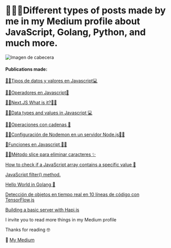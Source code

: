 # 🙋‍♂️🖖Different types of posts made by me in my Medium profile about JavaScript, Golang, Python, and much more.

![Imagen de cabecera](https://cdn-images-1.medium.com/max/2000/1*4Ion3k5ITCDGFr1gs4Wz8w@2x.png)
#### Publications made:
[🧐🤓Tipos de datos y valores en Javascript💻](https://medium.com/javascript-espa%C3%B1ol/tipos-de-datos-y-valores-en-javascript-7989407b9e6f)

[🐱‍🏍Operadores en Javascript👀
](https://medium.com/javascript-espa%C3%B1ol/operadores-en-javascript-c563431ada65)

[🐱‍🏍Next.JS What is it?🐱‍👤](https://dev.to/franciscoimanolsuarez/next-js-what-is-it-16ni)

[🧐🤓Data types and values in Javascript 💻](https://dev.to/franciscoimanolsuarez/data-types-and-values-in-javascript-2o38)

[🧐🤓Operaciones con cadenas 👀
](https://medium.com/javascript-espa%C3%B1ol/operaciones-con-cadenas-c476e761e31d)

[🐱‍🏍Configuración de Nodemon en un servidor Node.js🐱‍👤
](https://medium.com/javascript-espa%C3%B1ol/configuraci%C3%B3n-de-nodemon-en-un-servidor-node-js-6fde6275b50f)

[👀Funciones en Javascript 🐱‍👤](https://medium.com/javascript-espa%C3%B1ol/m%C3%A9todo-slice-para-eliminar-caracteres-6989da3afe84)

[🐱‍🏍Método slice para eliminar caracteres ✨
](https://medium.com/javascript-espa%C3%B1ol/funciones-en-javascript-e7829e458725)

[How to check if a JavaScript array contains a specific value 🤔](https://medium.com/front-end-weekly/how-to-check-if-a-javascript-array-contains-a-specific-value-9d485c32c21f)

[JavaScript filter() method.](https://medium.com/front-end-weekly/javascript-filter-method-c50d86033537?source=your_stories_page---------------------------)

[Hello World in Golang 🤭](https://medium.com/front-end-weekly/javascript-filter-method-c50d86033537?source=your_stories_page---------------------------)

[Detección de objetos en tiempo real en 10 líneas de código con TensorFlow.js](https://medium.com/front-end-weekly/detecci%C3%B3n-de-objetos-en-tiempo-real-en-10-l%C3%ADneas-de-c%C3%B3digo-con-tensorflow-js-a0ea199a1d12)

[Building a basic server with Hapi.js](https://medium.com/front-end-weekly/building-a-basic-server-with-hapi-js-f8d4f2b3456f)



I invite you to read more things in my Medium profile

Thanks for reading 🤓

📖 [My Medium](https://medium.com/@imanol_suarez?source=post_header_lockup)
